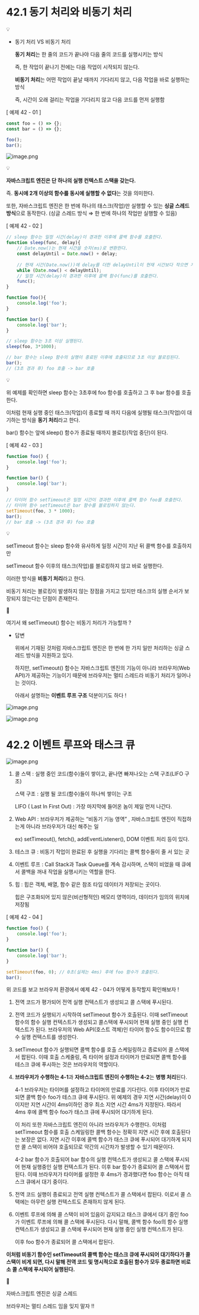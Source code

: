 # 42.1 동기 처리와 비동기 처리

<aside>
💡

- 동기 처리 VS 비동기 처리
    
    **동기 처리**는 한 줄의 코드가 끝나야 다음 줄의 코드를 실행시키는 방식
    
    즉, 한 작업이 끝나기 전에는 다음 작업이 시작되지 않는다.
    
    **비동기 처리**는 어떤 작업이 끝날 때까지 기다리지 않고, 다음 작업을 바로 실행하는 방식
    
    즉, 시간이 오래 걸리는 작업을 기다리지 않고 다음 코드를 먼저 실행함
    
</aside>

[ 예제 42 - 01 ] 

```jsx
const foo = () => {};
const bar = () => {};

foo();
bar();
```

![image.png](./imgs/42-1.webp)

<aside>
💡

**자바스크립트 엔진은 단 하나의 실행 컨텍스트 스택을 갖는다.** 

즉. **동시에 2개 이상의 함수를 동시에 실행할 수 없다**는 것을 의미한다. 

또한, 자바스크립트 엔진은 한 번에 하나의 태스크(작업)만 실행할 수 있는 **싱글 스레드 방식**으로 동작한다. (싱글 스레드 방식 ⇒ 한 번에 하나의 작업만 실행할 수 있음)

</aside>

[ 예제 42 - 02 ] 

```jsx
// sleep 함수는 일정 시간(delay)이 경과한 이후에 콜백 함수를 호출한다.
function sleep(func, delay){
	// Date.now()는 현재 시간을 숫자(ms)로 변환한다. 
	const delayUntil = Date.now() + delay;
	
	// 현재 시간(Date.now())에 delay를 더한 delayUntil이 현재 시간보다 작으면 계속 반복한다.
	while (Date.now() < delayUntil);
	// 일정 시간(delay)이 경과한 이후에 콜백 함수(func)를 호출한다.
	func();
}

function foo(){
	console.log('foo');
}

function bar() {
	console.log('bar');
}

// sleep 함수는 3초 이상 실행된다.
sleep(foo, 3*1000);

// bar 함수는 sleep 함수의 실행이 종료된 이후에 호출되므로 3초 이상 블로킹된다.
bar();
// (3초 경과 후) foo 호출 -> bar 호출
```

<aside>
💡

위 예제를 확인하면 sleep 함수는 3초후에 foo 함수를 호출하고 그 후 bar 함수를 호출한다.

이처럼 현재 실행 중인 태스크(작업)이 종료할 때 까지 다음에 실행될 태스크(작업)이 대기하는 방식을 **동기 처리**라고 한다.

bar() 함수는 앞에 sleep() 함수가 종료될 때까지 블로킹(작업 중단)이 된다.

</aside>

[ 예제 42 - 03 ]

```jsx
function foo() {
	console.log('foo');
}

function bar() {
	console.log('bar');
}

// 타이머 함수 setTimeout은 일정 시간이 경과한 이후에 콜백 함수 foo를 호출한다.
// 타이머 함수 setTimeout은 bar 함수를 블로킹하지 않는다.
setTimeout(foo, 3 * 1000);
bar();
// bar 호출 -> (3초 경과 후) foo 호출
```

<aside>
💡

setTimeout 함수는 sleep 함수와 유사하게 일정 시간이 지난 뒤 콜백 함수를 호출하지만 

setTimeout 함수 이후의 태스크(작업)를 블로킹하지 않고 바로 실행한다. 

이러한 방식을 **비동기 처리**라고 한다.

비동기 처리는 블로킹이 발생하지 않는 장점을 가지고 있지만 태스크의 실행 순서가 보장되지 않는다는 단점이 존재한다.

</aside>

<aside>
🤔

여기서 왜 setTimeout() 함수는 비동기 처리가 가능할까 ?

- 답변
    
    위에서 기재된 것처럼 자바스크립트 엔진은 한 번에 한 가지 일만 처리하는 싱글 스레드 방식을 지원하고 있다.
    
    하지만, setTimeout() 함수는 자바스크립트 엔진의 기능이 아니라 브라우저(Web API)가 제공하는 기능이기 때문에 브라우저는 멀티 스레드라 비동기 처리가 일어나는 것이다.
    
    아래서 설명하는 **이벤트 루프 구조** 덕분이기도 하다 !
    
</aside>

![image.png](./imgs/42-2.webp)


![image.png](./imgs/42-3.webp)

# 42.2 이벤트 루프와 태스크 큐


![image.png](./imgs/42-4.webp)

1. 콜 스택 : 실행 중인 코드(함수)들이 쌓이고, 끝나면 빠져나오는 스택 구조(LIFO 구조)
    
    스택 구조 : 실행 될 코드(함수)들이 하나씩 쌓이는 구조
    
    LIFO ( Last In First Out) : 가장 마지막에 들어온 놈이 제일 먼저 나간다.
    
2. Web API : 브라우저가 제공하는 “비동기 기능 영역” , 자바스크립트 엔진이 직접하는게 아니라 브라우저가 대신 해주는 일
    
    ex) setTimeout(), fetch(), addEventListener(), DOM 이벤트 처리 등이 있다.
    
3. 테스크 큐 : 비동기 작업이 완료된 후 실행을 기다리는 콜백 함수들이 줄 서 있는 곳
4. 이벤트 루프 : Call Stack과 Task Queue를 계속 감시하며, 스택이 비었을 때 큐에서 콜백을 꺼내 작업을 실행시키는 역할을 한다.
5. 힙 : 힙은 객체, 배열, 함수 같은 참조 타입 데이터가 저장되는 곳이다.
    
    힙은 구조화되어 있지 않은(비선형적인) 메모리 영역이라, 데이터가 임의의 위치에 저장됨
    

[ 예제 42 - 04 ] 

```jsx
function foo() {
	console.log('foo');
}

function bar() {
	console.log('bar');
}

setTimeout(foo, 0); // 0초(실제는 4ms) 후에 foo 함수가 호출된다.
bar();
```

위 코드를 보고 브라우저 환경에서 예제 42 - 04가 어떻게 동작할지 확인해보자 !

1. 전역 코드가 평가되어 전역 실행 컨텍스트가 생성되고 콜 스택에 푸시된다.
2. 전역 코드가 실행되기 시작하여 setTimeout 함수가 호출된다. 이때 setTimeout 함수의 함수 실행 컨텍스트가 생성되고 콜스택에 푸시되어 현재 실행 중인 실행 컨텍스트가 된다. 브라우저의 Web API(호스트 객체)인 타이머 함수도 함수이므로 함수 실행 컨텍스트를 생성한다.
3. setTimeout 함수가 실행되면 콜백 함수를 호출 스케일링하고 종료되어 콜 스택에서 팝된다. 이때 호출 스케줄링, 즉 타이머 설정과 타이머가 만료되면 콜백 함수를 테스크 큐에 푸시하는 것은 브라우저의 역할이다.
4. **브라우저가 수행하는 4-1**과 **자바스크립트 엔진이 수행하는 4-2**는 **병행 처리**된다.
    
    4-1 브라우저는 타이머를 설정하고 타이머의 만료를 기다린다. 이후 타이머가 만료되면 콜백 함수 foo가 테스크 큐에 푸시된다. 위 예제의 경우 지연 시간(delay)이 0이지만 지연 시간이 4ms이하인 경우 최소 지연 시간 4ms가 지정된다. 따라서 4ms 후에 콜백 함수 foo가 태스크 큐에 푸시되어 대기하게 된다. 
    
    이 처리 또한 자바스크립트 엔진이 아니라 브라우저가 수행한다. 이처럼 setTimeout 함수를 호출 스케일링한 콜백 함수는 정확히 지연 시간 후에 호출된다는 보장은 없다. 지연 시간 이후에 콜백 함수가 태스크 큐에 푸시되어 대기하게 되지만 콜 스택이 비어야 호출되므로 약간의 시간차가 발생할 수 있기 때문이다.
    
    4-2 bar 함수가 호출되어 bar 함수의 실행 컨텍스트가 생성되고 콜 스택에 푸시되어 현재 실행중인 실행 컨텍스트가 된다. 이후 bar 함수가 종료되어 콜 스택에서 팝된다. 이때 브라우저가 타이머를 설정한 후 4ms가 경과했다면 foo 함수는 아직 태스크 큐에서 대기 중이다.
    
5. 전역 코드 실행이 종료되고 전역 실행 컨텍스트가 콜 스택에서 팝된다. 이로서 콜 스택에는 아무런 실행 컨텍스트도 존재하지 않게 된다.
6. 이벤트 루프에 의해 콜 스택이 비어 있음이 감지되고 태스크 큐에서 대기 중인 foo가 이벤트 루프에 의해 콜 스택에 푸시된다. 다시 말해, 콜백 함수 foo의 함수 실행 컨텍스트가 생성되고 콜 스택에 푸시되어 현재 실행 중인 실행 컨텍스트가 된다. 
    
    이후 foo 함수가 종료되어 콜 스택에서 팝된다.
    

**이처럼 비동기 함수인 setTimeout의 콜백 함수는 태스크 큐에 푸시되어 대기하다가 콜 스택이 비게 되면, 다시 말해 전역 코드 및 명시적으로 호출된 함수가 모두 종료하면 비로소 콜 스택에 푸시되어 실행된다.**

<aside>
📌

자바스크립트 엔진은 싱글 스레드

브라우저는 멀티 스레드 임을 잊지 말자 !!

</aside>